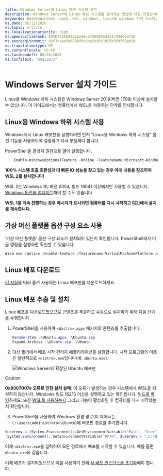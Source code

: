 ```yaml
---
title: Windows Server에 Linux 하위 시스템 설치
description: Windows Server에 Linux 하위 시스템을 설치하는 방법에 대한 지침입니다.
keywords: BashOnWindows, bash, wsl, windows, linux용 windows 하위 시스템, windows 하위 시스템, ubuntu, windows server
ms.date: 05/12/2020
ms.topic: article
ms.localizationpriority: high
ms.openlocfilehash: 805b7d266020c62e0c6f58889541517d44db3726
ms.sourcegitcommit: 90f7caeefe886bf6c0ba2b90c1b56b5f9795ad1b
ms.translationtype: HT
ms.contentlocale: ko-KR
ms.lasthandoff: 05/28/2020
ms.locfileid: "84153073"
---
```

# <a name="windows-server-installation-guide"></a>Windows Server 설치 가이드

Linux용 Windows 하위 시스템은 Windows Server 2019(버전 1709) 이상에 설치할 수 있습니다. 이 가이드에서는 컴퓨터에서 WSL을 사용하는 단계를 안내합니다.

## <a name="enable-the-windows-subsystem-for-linux"></a>Linux용 Windows 하위 시스템 사용

Windows에서 Linux 배포판을 실행하려면 먼저 "Linux용 Windows 하위 시스템" 옵션 기능을 사용하도록 설정하고 다시 부팅해야 합니다.

PowerShell을 관리자 권한으로 열어 실행합니다.

```powershell
    Enable-WindowsOptionalFeature -Online -FeatureName Microsoft-Windows-Subsystem-Linux

```

**100% 시스템 호출 호환성과 더 빠른 IO 성능을 찾고 있는 경우 아래 내용을 참조하여 WSL 2를 설치합니다!**

WSL 2는 Windows 10, 버전 2004, 빌드 19041 이상에서만 사용할 수 있습니다. [Windows 버전을 업데이트](ms-settings:windowsupdate)해야 할 수도 있습니다.

**WSL 1을 계속 진행하는 경우 메시지가 표시되면 컴퓨터를 다시 시작하고 [여기](./install-on-server.md#download-a-linux-distribution)에서 설치를 계속합니다.**

## <a name="enable-the-virtual-machine-platform-optional-component"></a>가상 머신 플랫폼 옵션 구성 요소 사용

‘가상 머신 플랫폼’ 옵션 구성 요소가 설치되어 있는지 확인합니다. PowerShell에서 다음 명령을 실행하면 확인할 수 있습니다.

```powershell
dism.exe /online /enable-feature /featurename:VirtualMachinePlatform /all /norestart
```

## <a name="download-a-linux-distribution"></a>Linux 배포 다운로드

[이 지침](install-manual.md)을 따라 즐겨 사용하는 Linux 배포판을 다운로드하세요.

## <a name="extract-and-install-a-linux-distribution"></a>Linux 배포 추출 및 설치

Linux 배포를 다운로드했으므로 콘텐츠를 추출하고 수동으로 설치하기 위해 다음 단계를 수행합니다.

1. PowerShell을 사용하여 `<distro>.appx` 패키지의 콘텐츠를 추출합니다.

    ```powershell
    Rename-Item .\Ubuntu.appx .\Ubuntu.zip
    Expand-Archive .\Ubuntu.zip .\Ubuntu
    ```

2. 대상 폴더에서 배포 시작 관리자 애플리케이션을 실행합니다. 시작 프로그램의 이름은 일반적으로 `<distro>.exe`입니다(예: `ubuntu.exe`).

    ![Windows Server의 확장된 Ubuntu 배포판](media/server-appx-expand.png)

> [!CAUTION]
> **0x8007007e 오류로 인한 설치 실패**: 이 오류가 발생하는 경우 시스템에서 WSL을 지원하지 않습니다. Windows 빌드 16215 이상을 실행하고 있는 확인합니다. [빌드를 확인](troubleshooting.md#check-your-build-number)하세요. 또한 [WSL를 사용하는지](troubleshooting.md#confirm-wsl-is-enabled) 그리고 기능이 활성화된 후 컴퓨터를 다시 시작했는지 확인합니다.  

3. PowerShell을 사용하여 Windows 환경 경로(이 예에서는 `C:\Users\Administrator\Ubuntu`)에 배포판 경로를 추가합니다.

```powershell
$userenv = [System.Environment]::GetEnvironmentVariable("Path", "User")
[System.Environment]::SetEnvironmentVariable("PATH", $userenv + ";C:\Users\Administrator\Ubuntu", "User")
```

이제 `<distro>.exe`를 입력하여 모든 경로에서 배포를 시작할 수 있습니다. 예를 들면 `ubuntu.exe`와 같습니다.

이제 배포가 설치되었으므로 이를 사용하기 전에 [새 배포 인스턴스를 초기화](initialize-distro.md)해야 합니다.
